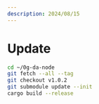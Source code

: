 ```yaml
---
description: 2024/08/15
---
```


# Update

```bash
cd ~/0g-da-node
git fetch --all --tag
git checkout v1.0.2
git submodule update --init
cargo build --release
```
